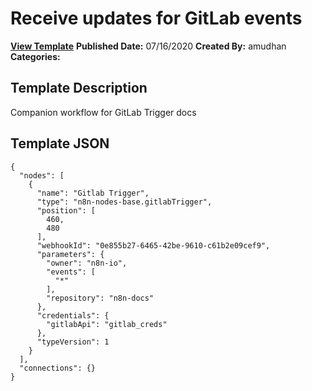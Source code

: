 # Receive updates for GitLab events

**[View Template](https://n8n.io/workflows/528-/)**  **Published Date:** 07/16/2020  **Created By:** amudhan  **Categories:**   

## Template Description

Companion workflow for GitLab Trigger docs



## Template JSON

```
{
  "nodes": [
    {
      "name": "Gitlab Trigger",
      "type": "n8n-nodes-base.gitlabTrigger",
      "position": [
        460,
        480
      ],
      "webhookId": "0e855b27-6465-42be-9610-c61b2e09cef9",
      "parameters": {
        "owner": "n8n-io",
        "events": [
          "*"
        ],
        "repository": "n8n-docs"
      },
      "credentials": {
        "gitlabApi": "gitlab_creds"
      },
      "typeVersion": 1
    }
  ],
  "connections": {}
}
```
